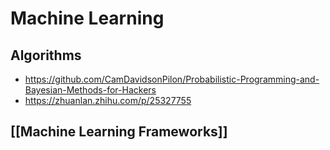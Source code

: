 # Machine Learning


## Algorithms

- https://github.com/CamDavidsonPilon/Probabilistic-Programming-and-Bayesian-Methods-for-Hackers
- https://zhuanlan.zhihu.com/p/25327755


## [[Machine Learning Frameworks]]

